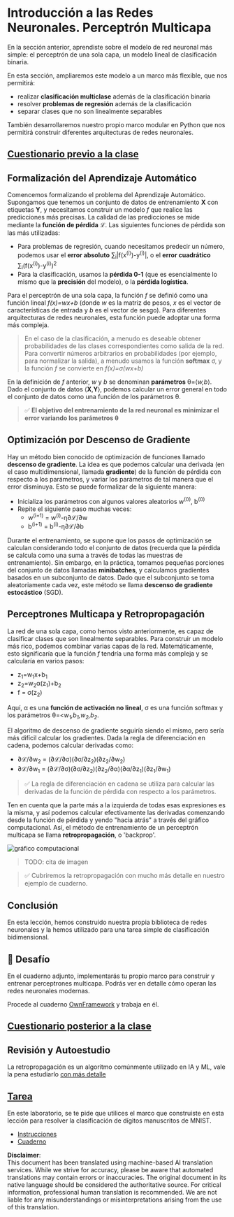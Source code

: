 # Introducción a las Redes Neuronales. Perceptrón Multicapa

En la sección anterior, aprendiste sobre el modelo de red neuronal más simple: el perceptrón de una sola capa, un modelo lineal de clasificación binaria.

En esta sección, ampliaremos este modelo a un marco más flexible, que nos permitirá:

* realizar **clasificación multiclase** además de la clasificación binaria
* resolver **problemas de regresión** además de la clasificación
* separar clases que no son linealmente separables

También desarrollaremos nuestro propio marco modular en Python que nos permitirá construir diferentes arquitecturas de redes neuronales.

## [Cuestionario previo a la clase](https://red-field-0a6ddfd03.1.azurestaticapps.net/quiz/104)

## Formalización del Aprendizaje Automático

Comencemos formalizando el problema del Aprendizaje Automático. Supongamos que tenemos un conjunto de datos de entrenamiento **X** con etiquetas **Y**, y necesitamos construir un modelo *f* que realice las predicciones más precisas. La calidad de las predicciones se mide mediante la **función de pérdida** ℒ. Las siguientes funciones de pérdida son las más utilizadas:

* Para problemas de regresión, cuando necesitamos predecir un número, podemos usar el **error absoluto** ∑<sub>i</sub>|f(x<sup>(i)</sup>)-y<sup>(i)</sup>|, o el **error cuadrático** ∑<sub>i</sub>(f(x<sup>(i)</sup>)-y<sup>(i)</sup>)<sup>2</sup>
* Para la clasificación, usamos la **pérdida 0-1** (que es esencialmente lo mismo que la **precisión** del modelo), o la **pérdida logística**.

Para el perceptrón de una sola capa, la función *f* se definió como una función lineal *f(x)=wx+b* (donde *w* es la matriz de pesos, *x* es el vector de características de entrada y *b* es el vector de sesgo). Para diferentes arquitecturas de redes neuronales, esta función puede adoptar una forma más compleja.

> En el caso de la clasificación, a menudo es deseable obtener probabilidades de las clases correspondientes como salida de la red. Para convertir números arbitrarios en probabilidades (por ejemplo, para normalizar la salida), a menudo usamos la función **softmax** σ, y la función *f* se convierte en *f(x)=σ(wx+b)*

En la definición de *f* anterior, *w* y *b* se denominan **parámetros** θ=⟨*w,b*⟩. Dado el conjunto de datos ⟨**X**,**Y**⟩, podemos calcular un error general en todo el conjunto de datos como una función de los parámetros θ.

> ✅ **El objetivo del entrenamiento de la red neuronal es minimizar el error variando los parámetros θ**

## Optimización por Descenso de Gradiente

Hay un método bien conocido de optimización de funciones llamado **descenso de gradiente**. La idea es que podemos calcular una derivada (en el caso multidimensional, llamada **gradiente**) de la función de pérdida con respecto a los parámetros, y variar los parámetros de tal manera que el error disminuya. Esto se puede formalizar de la siguiente manera:

* Inicializa los parámetros con algunos valores aleatorios w<sup>(0)</sup>, b<sup>(0)</sup>
* Repite el siguiente paso muchas veces:
    - w<sup>(i+1)</sup> = w<sup>(i)</sup>-η∂ℒ/∂w
    - b<sup>(i+1)</sup> = b<sup>(i)</sup>-η∂ℒ/∂b

Durante el entrenamiento, se supone que los pasos de optimización se calculan considerando todo el conjunto de datos (recuerda que la pérdida se calcula como una suma a través de todas las muestras de entrenamiento). Sin embargo, en la práctica, tomamos pequeñas porciones del conjunto de datos llamadas **minibatches**, y calculamos gradientes basados en un subconjunto de datos. Dado que el subconjunto se toma aleatoriamente cada vez, este método se llama **descenso de gradiente estocástico** (SGD).

## Perceptrones Multicapa y Retropropagación

La red de una sola capa, como hemos visto anteriormente, es capaz de clasificar clases que son linealmente separables. Para construir un modelo más rico, podemos combinar varias capas de la red. Matemáticamente, esto significaría que la función *f* tendría una forma más compleja y se calcularía en varios pasos:
* z<sub>1</sub>=w<sub>1</sub>x+b<sub>1</sub>
* z<sub>2</sub>=w<sub>2</sub>α(z<sub>1</sub>)+b<sub>2</sub>
* f = σ(z<sub>2</sub>)

Aquí, α es una **función de activación no lineal**, σ es una función softmax y los parámetros θ=<*w<sub>1</sub>,b<sub>1</sub>,w<sub>2</sub>,b<sub>2</sub>*.

El algoritmo de descenso de gradiente seguiría siendo el mismo, pero sería más difícil calcular los gradientes. Dada la regla de diferenciación en cadena, podemos calcular derivadas como:

* ∂ℒ/∂w<sub>2</sub> = (∂ℒ/∂σ)(∂σ/∂z<sub>2</sub>)(∂z<sub>2</sub>/∂w<sub>2</sub>)
* ∂ℒ/∂w<sub>1</sub> = (∂ℒ/∂σ)(∂σ/∂z<sub>2</sub>)(∂z<sub>2</sub>/∂α)(∂α/∂z<sub>1</sub>)(∂z<sub>1</sub>/∂w<sub>1</sub>)

> ✅ La regla de diferenciación en cadena se utiliza para calcular las derivadas de la función de pérdida con respecto a los parámetros.

Ten en cuenta que la parte más a la izquierda de todas esas expresiones es la misma, y así podemos calcular efectivamente las derivadas comenzando desde la función de pérdida y yendo "hacia atrás" a través del gráfico computacional. Así, el método de entrenamiento de un perceptrón multicapa se llama **retropropagación**, o 'backprop'.

<img alt="gráfico computacional" src="images/ComputeGraphGrad.png"/>

> TODO: cita de imagen

> ✅ Cubriremos la retropropagación con mucho más detalle en nuestro ejemplo de cuaderno.  

## Conclusión

En esta lección, hemos construido nuestra propia biblioteca de redes neuronales y la hemos utilizado para una tarea simple de clasificación bidimensional.

## 🚀 Desafío

En el cuaderno adjunto, implementarás tu propio marco para construir y entrenar perceptrones multicapa. Podrás ver en detalle cómo operan las redes neuronales modernas.

Procede al cuaderno [OwnFramework](../../../../../lessons/3-NeuralNetworks/04-OwnFramework/OwnFramework.ipynb) y trabaja en él.

## [Cuestionario posterior a la clase](https://red-field-0a6ddfd03.1.azurestaticapps.net/quiz/204)

## Revisión y Autoestudio

La retropropagación es un algoritmo comúnmente utilizado en IA y ML, vale la pena estudiarlo [con más detalle](https://wikipedia.org/wiki/Backpropagation)

## [Tarea](lab/README.md)

En este laboratorio, se te pide que utilices el marco que construiste en esta lección para resolver la clasificación de dígitos manuscritos de MNIST.

* [Instrucciones](lab/README.md)
* [Cuaderno](../../../../../lessons/3-NeuralNetworks/04-OwnFramework/lab/MyFW_MNIST.ipynb)

**Disclaimer**:  
This document has been translated using machine-based AI translation services. While we strive for accuracy, please be aware that automated translations may contain errors or inaccuracies. The original document in its native language should be considered the authoritative source. For critical information, professional human translation is recommended. We are not liable for any misunderstandings or misinterpretations arising from the use of this translation.